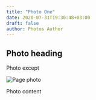 ```yaml
---
title: "Photo One"
date: 2020-07-31T19:30:48+03:00
draft: false
author: Photos Author
---
```


## Photo heading

Photo except

![Page photo](https://placehold.it/500/300)

Photo content
